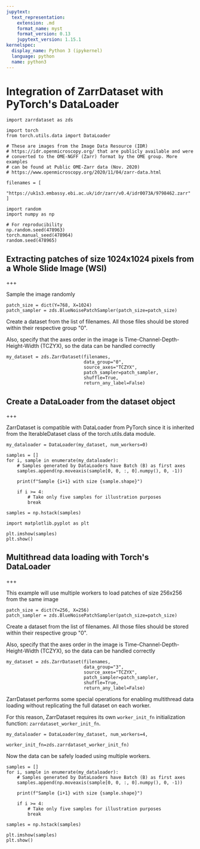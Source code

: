 ```yaml
---
jupytext:
  text_representation:
    extension: .md
    format_name: myst
    format_version: 0.13
    jupytext_version: 1.15.1
kernelspec:
  display_name: Python 3 (ipykernel)
  language: python
  name: python3
---
```


# Integration of ZarrDataset with PyTorch's DataLoader

```{code-cell} ipython3
import zarrdataset as zds

import torch
from torch.utils.data import DataLoader
```

```{code-cell} ipython3
# These are images from the Image Data Resource (IDR) 
# https://idr.openmicroscopy.org/ that are publicly available and were 
# converted to the OME-NGFF (Zarr) format by the OME group. More examples
# can be found at Public OME-Zarr data (Nov. 2020)
# https://www.openmicroscopy.org/2020/11/04/zarr-data.html

filenames = [
    "https://uk1s3.embassy.ebi.ac.uk/idr/zarr/v0.4/idr0073A/9798462.zarr"
]
```

```{code-cell} ipython3
import random
import numpy as np

# For reproducibility
np.random.seed(478963)
torch.manual_seed(478964)
random.seed(478965)
```

## Extracting patches of size 1024x1024 pixels from a Whole Slide Image (WSI)

+++

Sample the image randomly

```{code-cell} ipython3
patch_size = dict(Y=768, X=1024)
patch_sampler = zds.BlueNoisePatchSampler(patch_size=patch_size)
```

Create a dataset from the list of filenames. All those files should be stored within their respective group "0".

Also, specify that the axes order in the image is Time-Channel-Depth-Height-Width (TCZYX), so the data can be handled correctly

```{code-cell} ipython3
my_dataset = zds.ZarrDataset(filenames,
                             data_group="0",
                             source_axes="TCZYX",
                             patch_sampler=patch_sampler,
                             shuffle=True,
                             return_any_label=False)
```

## Create a DataLoader from the dataset object

+++

ZarrDataset is compatible with DataLoader from PyTorch since it is inherited from the IterableDataset class of the torch.utils.data module.

```{code-cell} ipython3
my_dataloader = DataLoader(my_dataset, num_workers=0)
```

```{code-cell} ipython3
samples = []
for i, sample in enumerate(my_dataloader):
    # Samples generated by DataLoaders have Batch (B) as first axes
    samples.append(np.moveaxis(sample[0, 0, :, 0].numpy(), 0, -1))

    print(f"Sample {i+1} with size {sample.shape}")

    if i >= 4:
        # Take only five samples for illustration purposes
        break

samples = np.hstack(samples)
```

```{code-cell} ipython3
import matplotlib.pyplot as plt

plt.imshow(samples)
plt.show()
```

## Multithread data loading with Torch's DataLoader

+++

This example will use multiple workers to load patches of size 256x256 from the same image

```{code-cell} ipython3
patch_size = dict(Y=256, X=256)
patch_sampler = zds.BlueNoisePatchSampler(patch_size=patch_size)
```

Create a dataset from the list of filenames. All those files should be stored within their respective group "0".

Also, specify that the axes order in the image is Time-Channel-Depth-Height-Width (TCZYX), so the data can be handled correctly

```{code-cell} ipython3
my_dataset = zds.ZarrDataset(filenames,
                             data_group="3",
                             source_axes="TCZYX",
                             patch_sampler=patch_sampler,
                             shuffle=True,
                             return_any_label=False)
```

ZarrDataset performs some special operations for enabling multithread data loading without replicating the full dataset on each worker.

For this reason, ZarrDataset requires its own `worker_init_fn` initialization function: `zarrdataset_worker_init_fn`.

```{code-cell} ipython3
my_dataloader = DataLoader(my_dataset, num_workers=4,
                           worker_init_fn=zds.zarrdataset_worker_init_fn)
```

Now the data can be safely loaded using multiple workers.

```{code-cell} ipython3
samples = []
for i, sample in enumerate(my_dataloader):
    # Samples generated by DataLoaders have Batch (B) as first axes
    samples.append(np.moveaxis(sample[0, 0, :, 0].numpy(), 0, -1))

    print(f"Sample {i+1} with size {sample.shape}")

    if i >= 4:
        # Take only five samples for illustration purposes
        break

samples = np.hstack(samples)
```

```{code-cell} ipython3
plt.imshow(samples)
plt.show()
```
